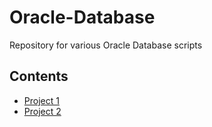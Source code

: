 # Oracle-Database
Repository for various Oracle Database scripts
## Contents
* [Project 1](project_1)
* [Project 2](project_2)
